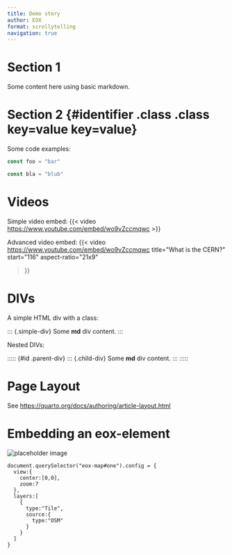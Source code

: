 ```yaml
---
title: Demo story
author: EOX
format: scrollytelling
navigation: true
---
```


# Section 1
Some content here using basic markdown.

# Section 2 {#identifier .class .class key=value key=value}
Some code examples:
```js
const foo = "bar"
```

```js {.dark}
const bla = "blub"
```

# Videos
Simple video embed:
{{< video https://www.youtube.com/embed/wo9vZccmqwc >}}

Advanced video embed:
{{< video https://www.youtube.com/embed/wo9vZccmqwc
    title="What is the CERN?"
    start="116"
    aspect-ratio="21x9" 
>}}

# DIVs
A simple HTML div with a class:

::: {.simple-div}
Some **md** div content.
:::

Nested DIVs:

::::: {#id .parent-div}
::: {.child-div}
Some **md** div content.
:::
:::::

# Page Layout
See https://quarto.org/docs/authoring/article-layout.html

# Embedding an eox-element
<eox-map id="one"><img alt="placeholder image" src="https://placehold.co/600x400" /></eox-map>

```{js}
document.querySelector("eox-map#one").config = {
  view:{
    center:[0,0],
    zoom:7
  },
  layers:[
    {
      type:"Tile",
      source:{
        type:"OSM"
      }
    }
  ]
}

```

